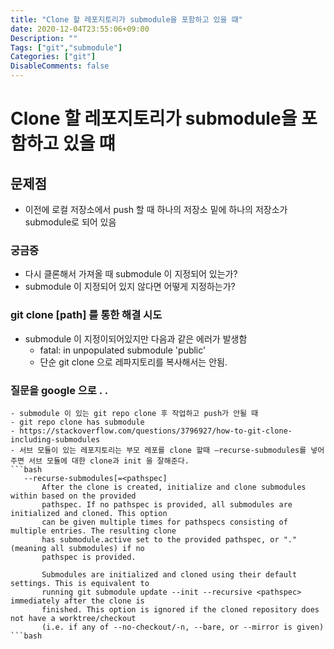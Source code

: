 ```yaml
---
title: "Clone 할 레포지토리가 submodule을 포함하고 있을 떄"
date: 2020-12-04T23:55:06+09:00
Description: ""
Tags: ["git","submodule"]
Categories: ["git"]
DisableComments: false
---
```


# Clone 할 레포지토리가 submodule을 포함하고 있을 떄

## 문제점 
- 이전에 로컬 저장소에서 push 할 때 하나의 저장소 밑에 하나의 저장소가 submodule로 되어 있음

### 궁금증
- 다시 클론해서 가져올 때 submodule 이 지정되어 있는가?
- submodule 이 지정되어 있지 않다면 어떻게 지정하는가?

### git clone [path] 를 통한 해결 시도
* submodule 이 지정이되어있지만 다음과 같은 에러가 발생함
  - fatal: in unpopulated submodule 'public'
  - 단순 git clone 으로 레파지토리를 복사해서는 안됨.
  

### 질문을 google 으로 . .
	- submodule 이 있는 git repo clone 후 작업하고 push가 안될 때
    - git repo clone has submodule 
    - https://stackoverflow.com/questions/3796927/how-to-git-clone-including-submodules
    - 서브 모듈이 있는 레포지토리는 부모 레포를 clone 할때 —recurse-submodules를 넣어주면 서브 모듈에 대한 clone과 init 을 잘해준다.
    ```bash
       --recurse-submodules[=<pathspec]
           After the clone is created, initialize and clone submodules within based on the provided
           pathspec. If no pathspec is provided, all submodules are initialized and cloned. This option
           can be given multiple times for pathspecs consisting of multiple entries. The resulting clone
           has submodule.active set to the provided pathspec, or "." (meaning all submodules) if no
           pathspec is provided.

           Submodules are initialized and cloned using their default settings. This is equivalent to
           running git submodule update --init --recursive <pathspec> immediately after the clone is
           finished. This option is ignored if the cloned repository does not have a worktree/checkout
           (i.e. if any of --no-checkout/-n, --bare, or --mirror is given)
    ```bash

